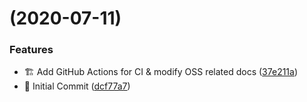 #  (2020-07-11)


### Features

* :building_construction: Add GitHub Actions for CI & modify OSS related docs ([37e211a](https://github.com/andrewmcodes/bridgetown-inline-svg/commit/37e211a8d14c2a21f7c43542c603d67445f46046))
* :tada: Initial Commit ([dcf77a7](https://github.com/andrewmcodes/bridgetown-inline-svg/commit/dcf77a73d7fee38fdc00dfce3b6a7f50ebd27636))



